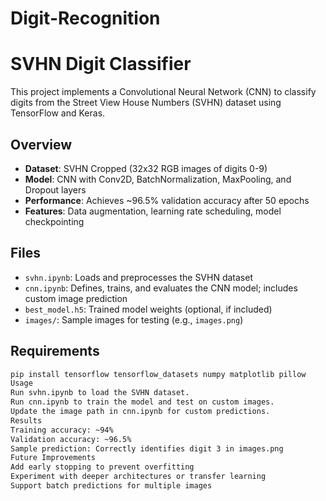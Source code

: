 # Digit-Recognition
# SVHN Digit Classifier

This project implements a Convolutional Neural Network (CNN) to classify digits from the Street View House Numbers (SVHN) dataset using TensorFlow and Keras.

## Overview
- **Dataset**: SVHN Cropped (32x32 RGB images of digits 0-9)
- **Model**: CNN with Conv2D, BatchNormalization, MaxPooling, and Dropout layers
- **Performance**: Achieves ~96.5% validation accuracy after 50 epochs
- **Features**: Data augmentation, learning rate scheduling, model checkpointing

## Files
- `svhn.ipynb`: Loads and preprocesses the SVHN dataset
- `cnn.ipynb`: Defines, trains, and evaluates the CNN model; includes custom image prediction
- `best_model.h5`: Trained model weights (optional, if included)
- `images/`: Sample images for testing (e.g., `images.png`)

## Requirements
```bash
pip install tensorflow tensorflow_datasets numpy matplotlib pillow
Usage
Run svhn.ipynb to load the SVHN dataset.
Run cnn.ipynb to train the model and test on custom images.
Update the image path in cnn.ipynb for custom predictions.
Results
Training accuracy: ~94%
Validation accuracy: ~96.5%
Sample prediction: Correctly identifies digit 3 in images.png
Future Improvements
Add early stopping to prevent overfitting
Experiment with deeper architectures or transfer learning
Support batch predictions for multiple images

